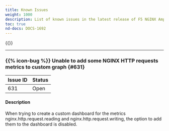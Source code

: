 ```yaml
---
title: Known Issues
weight: 1000
description: List of known issues in the latest release of F5 NGINX Amplify
toc: true
nd-docs: DOCS-1692
---
```


{{<rn-styles>}}

---

### {{% icon-bug %}} Unable to add some NGINX HTTP requests metrics to custom graph {#631}

| Issue ID | Status |
|----------|--------|
| 631      | Open   |

#### Description

When trying to create a custom dashboard for the metrics nginx.http.request.reading and nginx.http.request.writing, the option to add them to the dashboard is disabled.
